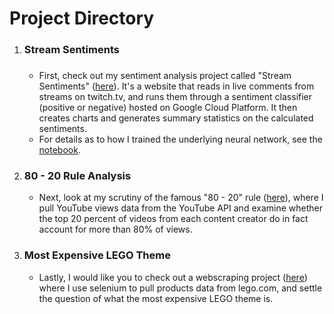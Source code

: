 <h1>Project Directory</h1>

<ol><li><h3>Stream Sentiments<h3></li><ul><li>First, check out my sentiment analysis project called "Stream Sentiments" (<a href=https://streamsentiments.com/">here</a>). It's a website that reads in live comments from streams on twitch.tv, and runs them through a sentiment classifier (positive or negative) hosted on Google Cloud Platform. It then creates charts and generates summary statistics on the calculated sentiments.</li><li>For details as to how I trained the underlying neural network, see the <a href="https://github.com/vaheg55/DataScienceProjects/blob/main/train_stream_sentiments_model.ipynb">notebook</a>.</li></ul><li><h3>80 - 20 Rule Analysis</h3></li><ul><li>Next, look at my scrutiny of the famous "80 - 20" rule (<a href="https://github.com/vaheg55/DataScienceProjects/blob/main/80-20%20rule%20analysis.ipynb">here</a>), where I pull YouTube views data from the YouTube API and examine whether the top 20 percent of videos from each content creator do in fact account for more than 80% of views.</li></ul><li><h3>Most Expensive LEGO Theme</h3></li><ul><li>Lastly, I would like you to check out a webscraping project (<a href="https://github.com/vaheg55/DataScienceProjects/blob/main/Most%20Expensive%20Lego%20Theme.ipynb">here</a>) where I use selenium to pull products data from lego.com, and settle the question of what the most expensive LEGO theme is.</li></ul></ol>
